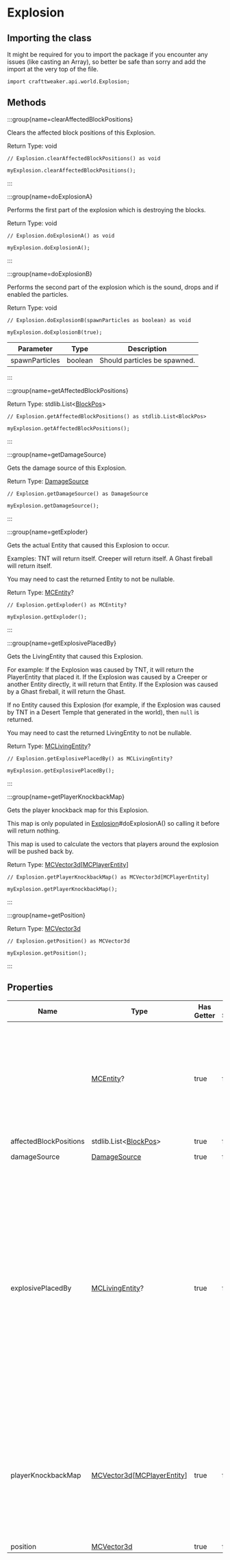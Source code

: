 # Explosion

## Importing the class

It might be required for you to import the package if you encounter any issues (like casting an Array), so better be safe than sorry and add the import at the very top of the file.
```zenscript
import crafttweaker.api.world.Explosion;
```


## Methods

:::group{name=clearAffectedBlockPositions}

Clears the affected block positions of this Explosion.

Return Type: void

```zenscript
// Explosion.clearAffectedBlockPositions() as void

myExplosion.clearAffectedBlockPositions();
```

:::

:::group{name=doExplosionA}

Performs the first part of the explosion which is destroying the blocks.

Return Type: void

```zenscript
// Explosion.doExplosionA() as void

myExplosion.doExplosionA();
```

:::

:::group{name=doExplosionB}

Performs the second part of the explosion which is the sound, drops and if enabled the particles.

Return Type: void

```zenscript
// Explosion.doExplosionB(spawnParticles as boolean) as void

myExplosion.doExplosionB(true);
```

| Parameter | Type | Description |
|-----------|------|-------------|
| spawnParticles | boolean | Should particles be spawned. |


:::

:::group{name=getAffectedBlockPositions}

Return Type: stdlib.List&lt;[BlockPos](/vanilla/api/util/BlockPos)&gt;

```zenscript
// Explosion.getAffectedBlockPositions() as stdlib.List<BlockPos>

myExplosion.getAffectedBlockPositions();
```

:::

:::group{name=getDamageSource}

Gets the damage source of this Explosion.

Return Type: [DamageSource](/vanilla/api/util/DamageSource)

```zenscript
// Explosion.getDamageSource() as DamageSource

myExplosion.getDamageSource();
```

:::

:::group{name=getExploder}

Gets the actual Entity that caused this Explosion to occur.

 Examples:
 TNT will return itself.
 Creeper will return itself.
 A Ghast fireball will return itself.

 You may need to cast the returned Entity to not be nullable.

Return Type: [MCEntity](/vanilla/api/entity/MCEntity)?

```zenscript
// Explosion.getExploder() as MCEntity?

myExplosion.getExploder();
```

:::

:::group{name=getExplosivePlacedBy}

Gets the LivingEntity that caused this Explosion.

 For example:
 If the Explosion was caused by TNT, it will return the PlayerEntity that placed it.
 If the Explosion was caused by a Creeper or another Entity directly, it will return that Entity.
 If the Explosion was caused by a Ghast fireball, it will return the Ghast.

 If no Entity caused this Explosion (for example, if the Explosion was caused by TNT in a Desert Temple that
 generated in the world), then `null` is returned.

 You may need to cast the returned LivingEntity to not be nullable.

Return Type: [MCLivingEntity](/vanilla/api/entity/MCLivingEntity)?

```zenscript
// Explosion.getExplosivePlacedBy() as MCLivingEntity?

myExplosion.getExplosivePlacedBy();
```

:::

:::group{name=getPlayerKnockbackMap}

Gets the player knockback map for this Explosion.

 This map is only populated in [Explosion](/vanilla/api/world/Explosion)#doExplosionA() so calling it before will return nothing.

 This map is used to calculate the vectors that players around the explosion will be pushed back by.

Return Type: [MCVector3d](/vanilla/api/util/MCVector3d)[[MCPlayerEntity](/vanilla/api/entity/MCPlayerEntity)]

```zenscript
// Explosion.getPlayerKnockbackMap() as MCVector3d[MCPlayerEntity]

myExplosion.getPlayerKnockbackMap();
```

:::

:::group{name=getPosition}

Return Type: [MCVector3d](/vanilla/api/util/MCVector3d)

```zenscript
// Explosion.getPosition() as MCVector3d

myExplosion.getPosition();
```

:::


## Properties

| Name | Type | Has Getter | Has Setter | Description |
|------|------|------------|------------|-------------|
|  | [MCEntity](/vanilla/api/entity/MCEntity)? | true | false | Gets the actual Entity that caused this Explosion to occur. <br />  <br />  Examples: <br />  TNT will return itself. <br />  Creeper will return itself. <br />  A Ghast fireball will return itself. <br />  <br />  You may need to cast the returned Entity to not be nullable. |
| affectedBlockPositions | stdlib.List&lt;[BlockPos](/vanilla/api/util/BlockPos)&gt; | true | false | No Description Provided |
| damageSource | [DamageSource](/vanilla/api/util/DamageSource) | true | false | Gets the damage source of this Explosion. |
| explosivePlacedBy | [MCLivingEntity](/vanilla/api/entity/MCLivingEntity)? | true | false | Gets the LivingEntity that caused this Explosion. <br />  <br />  For example: <br />  If the Explosion was caused by TNT, it will return the PlayerEntity that placed it. <br />  If the Explosion was caused by a Creeper or another Entity directly, it will return that Entity. <br />  If the Explosion was caused by a Ghast fireball, it will return the Ghast. <br />  <br />  If no Entity caused this Explosion (for example, if the Explosion was caused by TNT in a Desert Temple that <br />  generated in the world), then `null` is returned. <br />  <br />  You may need to cast the returned LivingEntity to not be nullable. |
| playerKnockbackMap | [MCVector3d](/vanilla/api/util/MCVector3d)[[MCPlayerEntity](/vanilla/api/entity/MCPlayerEntity)] | true | false | Gets the player knockback map for this Explosion. <br />  <br />  This map is only populated in [Explosion](/vanilla/api/world/Explosion)#doExplosionA() so calling it before will return nothing. <br />  <br />  This map is used to calculate the vectors that players around the explosion will be pushed back by. |
| position | [MCVector3d](/vanilla/api/util/MCVector3d) | true | false | No Description Provided |

